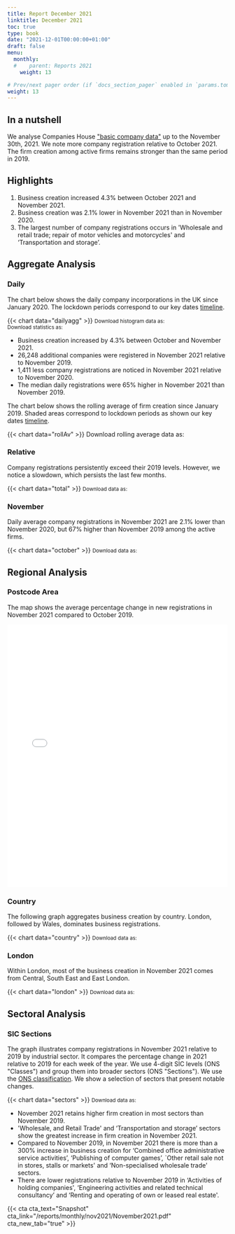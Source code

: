 ```yaml
---
title: Report December 2021
linktitle: December 2021
toc: true
type: book
date: "2021-12-01T00:00:00+01:00"
draft: false
menu:
  monthly:
  #    parent: Reports 2021
    weight: 13

# Prev/next pager order (if `docs_section_pager` enabled in `params.toml`)
weight: 13
---
```


## In a nutshell



We analyse Companies House ["basic company data"](http://download.companieshouse.gov.uk/en_output.html) up to the November 30th, 2021. We note more company registration relative to October 2021. The firm creation among active firms remains stronger than the same period in 2019.

## <i class="far fa-lightbulb"></i>  <span class="ml-1">Highlights</span>
1. Business creation increased 4.3% between October 2021 and November 2021.
2. Business creation was 2.1% lower in November 2021 than in November 2020.
3. The largest number of company registrations occurs in 'Wholesale and retail trade; repair of motor vehicles and motorcycles' and ‘Transportation and storage’.


## <i class="fas fa-bullseye"></i> <span class="ml-1">Aggregate Analysis</span>
### Daily 
The chart below shows the daily company incorporations in the UK since January 2020. The lockdown periods correspond to our key dates [timeline](https://uk-firm-dynamics.netlify.app/reports/#timeline). 

{{< chart data="dailyagg" >}}
<small>Download histogram data as: <a href="data/01histogram.csv" download="01histogram.csv"><i class="fas fa-file-csv"></i></a>
  <br>
Download statistics as: <a href="data/02statsLockdown.xlsx" download="02statistics.xlsx"><i class="fas fa-file-excel"></i></a></small>

- Business creation increased by 4.3% between October and November 2021. 
- 26,248 additional companies were registered in November 2021 relative to November 2019. 
- 1,411 less company registrations are noticed in November 2021 relative to November 2020.
- The median daily registrations were 65% higher in November 2021 than November 2019. 

The chart below shows the rolling average of firm creation since January 2019. Shaded areas correspond to lockdown periods as shown our key dates [timeline](https://uk-firm-dynamics.netlify.app/reports/#timeline).

{{< chart data="rollAv" >}}
Download rolling average data as: <a href="data/08rollingAverage.csv" download="08rollingAverage.csv"><i class="fas fa-file-excel"></i></a></small>



### Relative  

Company registrations persistently exceed their 2019 levels. However, we notice a slowdown, which persists the last few months. 

{{< chart data="total" >}}
<small>Download data as: <a href="data/04ratio.csv" download="03ratio.csv"><i class="fas fa-file-csv"></i></a></small>

### November
Daily average company registrations in November 2021 are 2.1% lower than November 2020, but 67% higher than November 2019 among the active firms.

{{< chart data="october" >}}
<small>Download data as: <a href="data/03statsSept.csv" download="04november.csv"><i class="fas fa-file-csv"></i></a></small>

## <i class="fas fa-map-marker-alt"></i>  <span class="ml-1">Regional Analysis</span>

### Postcode Area
The map shows the average percentage change in new registrations in November 2021 compared to October 2019.  

<iframe src="mapDec2021Av.html" style="height:600px;width:100%;border:none;overflow:hidden;"></iframe>

### Country 
The following graph aggregates business creation by country. London, followed by Wales, dominates business registrations. 

{{< chart data="country" >}}
<small>Download data as: <a href="data/05country.csv" download="05country.csv"><i class="fas fa-file-csv"></i></a></small>

### London
Within London, most of the business creation in November 2021 comes from Central, South East and East London. 

{{< chart data="london" >}}
<small>Download data as: <a href="data/06London.csv" download="06london.csv"><i class="fas fa-file-csv"></i></a></small>


## <i class="fas fa-industry"></i> <span class="ml-1">Sectoral Analysis</span>
### SIC Sections
The graph illustrates company registrations in November 2021 relative to 2019 by industrial sector. It compares the percentage change in 2021 relative to 2019 for each week of the year. We use 4-digit SIC levels (ONS "Classes") and group them into broader sectors (ONS "Sections"). We use the [ONS classification](https://onsdigital.github.io/dp-classification-tools/standard-industrial-classification/ONS_SIC_hierarchy_view.html). We show a selection of sectors that present notable changes. 

{{< chart data="sectors" >}}
<small>Download data as: <a href="data/07sections.csv" download="07sections.csv"><i class="fas fa-file-csv"></i></a></small>

- November 2021 retains higher firm creation in most sectors than November 2019.
- 'Wholesale, and Retail Trade' and ‘Transportation and storage’ sectors show the greatest increase in firm creation in November 2021. 
- Compared to November 2019, in November 2021 there is more than a 300% increase in business creation for ‘Combined office administrative service activities’, ‘Publishing of computer games’, `Other retail sale not in stores, stalls or markets' and ‘Non-specialised wholesale trade' sectors. 
- There are lower registrations relative to November 2019 in ‘Activities of holding companies', ‘Engineering activities and related technical consultancy’ and ‘Renting and operating of own or leased real estate'. 

{{< cta cta_text="Snapshot" cta_link="/reports/monthly/nov2021/November2021.pdf" cta_new_tab="true" >}}

